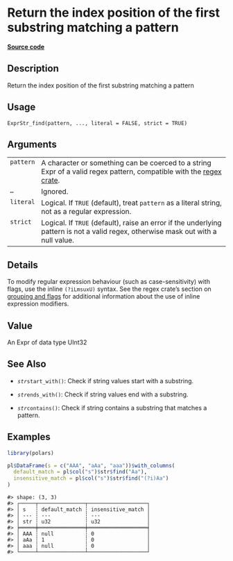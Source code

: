 

# Return the index position of the first substring matching a pattern

[**Source code**](https://github.com/pola-rs/r-polars/tree/main/R/expr__string.R#L997)

## Description

Return the index position of the first substring matching a pattern

## Usage

<pre><code class='language-R'>ExprStr_find(pattern, ..., literal = FALSE, strict = TRUE)
</code></pre>

## Arguments

<table>
<tr>
<td style="white-space: nowrap; font-family: monospace; vertical-align: top">
<code id="ExprStr_find_:_pattern">pattern</code>
</td>
<td>
A character or something can be coerced to a string Expr of a valid
regex pattern, compatible with the
<a href="https://docs.rs/regex/latest/regex/">regex crate</a>.
</td>
</tr>
<tr>
<td style="white-space: nowrap; font-family: monospace; vertical-align: top">
<code id="ExprStr_find_:_...">…</code>
</td>
<td>
Ignored.
</td>
</tr>
<tr>
<td style="white-space: nowrap; font-family: monospace; vertical-align: top">
<code id="ExprStr_find_:_literal">literal</code>
</td>
<td>
Logical. If <code>TRUE</code> (default), treat <code>pattern</code> as a
literal string, not as a regular expression.
</td>
</tr>
<tr>
<td style="white-space: nowrap; font-family: monospace; vertical-align: top">
<code id="ExprStr_find_:_strict">strict</code>
</td>
<td>
Logical. If <code>TRUE</code> (default), raise an error if the
underlying pattern is not a valid regex, otherwise mask out with a null
value.
</td>
</tr>
</table>

## Details

To modify regular expression behaviour (such as case-sensitivity) with
flags, use the inline <code>(?iLmsuxU)</code> syntax. See the regex
crate’s section on
<a href="https://docs.rs/regex/latest/regex/#grouping-and-flags">grouping
and flags</a> for additional information about the use of inline
expression modifiers.

## Value

An Expr of data type UInt32

## See Also

<ul>
<li>

<code>$str$start_with()</code>: Check if string values start with a
substring.

</li>
<li>

<code>$str$ends_with()</code>: Check if string values end with a
substring.

</li>
<li>

<code>$str$contains()</code>: Check if string contains a substring that
matches a pattern.

</li>
</ul>

## Examples

``` r
library(polars)

pl$DataFrame(s = c("AAA", "aAa", "aaa"))$with_columns(
  default_match = pl$col("s")$str$find("Aa"),
  insensitive_match = pl$col("s")$str$find("(?i)Aa")
)
```

    #> shape: (3, 3)
    #> ┌─────┬───────────────┬───────────────────┐
    #> │ s   ┆ default_match ┆ insensitive_match │
    #> │ --- ┆ ---           ┆ ---               │
    #> │ str ┆ u32           ┆ u32               │
    #> ╞═════╪═══════════════╪═══════════════════╡
    #> │ AAA ┆ null          ┆ 0                 │
    #> │ aAa ┆ 1             ┆ 0                 │
    #> │ aaa ┆ null          ┆ 0                 │
    #> └─────┴───────────────┴───────────────────┘
